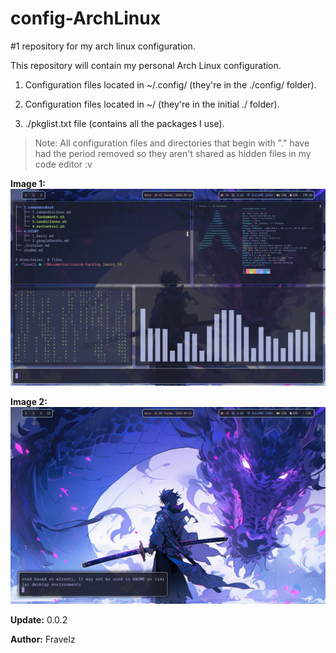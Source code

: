 # config-ArchLinux

#1 repository for my arch linux configuration.

This repository will contain my personal Arch Linux configuration.

1. Configuration files located in ~/.config/ (they're in the ./config/ folder).

2. Configuration files located in ~/ (they're in the initial ./ folder).

3. ./pkglist.txt file (contains all the packages I use).

> Note: All configuration files and directories that begin with "." have had the period removed so they aren't shared as hidden files in my code editor :v

**Image 1:**
![Image 1](./images/image1.png) 

**Image 2:**
![Image 2](./images/image2.png) 

**Update:** 0.0.2

**Author:** Fravelz
